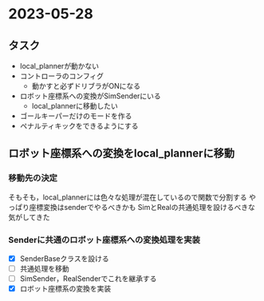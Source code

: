 # 2023-05-28

## タスク

- local_plannerが動かない
- コントローラのコンフィグ
  - 動かすと必ずドリブラがONになる
- ロボット座標系への変換がSimSenderにいる
  - local_plannerに移動したい
- ゴールキーパーだけのモードを作る
- ペナルティキックをできるようにする

## ロボット座標系への変換をlocal_plannerに移動

### 移動先の決定

そもそも，local_plannerには色々な処理が混在しているので関数で分割する
やっぱり座標変換はsenderでやるべきかも
SimとRealの共通処理を設けるべきな気がしてきた

### Senderに共通のロボット座標系への変換処理を実装

- [x] SenderBaseクラスを設ける
- [ ] 共通処理を移動
- [ ] SimSender，RealSenderでこれを継承する
- [x] ロボット座標系の変換を実装
